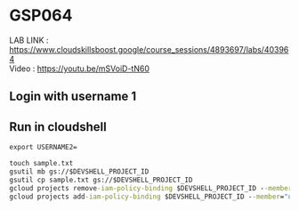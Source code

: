 # GSP064

LAB LINK : https://www.cloudskillsboost.google/course_sessions/4893697/labs/403964 \
Video : https://youtu.be/mSVoiD-tN60

## Login with username 1

## Run in cloudshell

```cmd
export USERNAME2=
```

```cmd
touch sample.txt
gsutil mb gs://$DEVSHELL_PROJECT_ID
gsutil cp sample.txt gs://$DEVSHELL_PROJECT_ID
gcloud projects remove-iam-policy-binding $DEVSHELL_PROJECT_ID --member="user:$USERNAME2" --role="roles/viewer"
gcloud projects add-iam-policy-binding $DEVSHELL_PROJECT_ID --member="user:$USERNAME2" --role="roles/storage.objectViewer"
```
